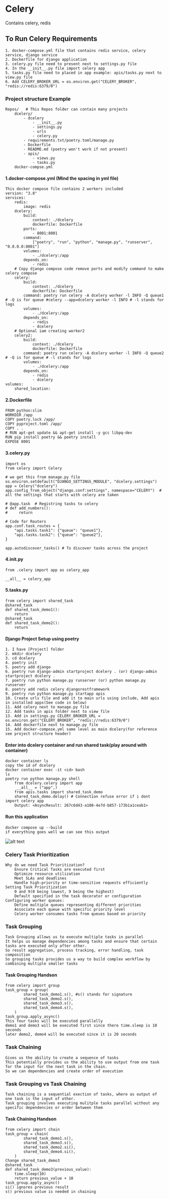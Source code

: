# Celery
Contains celery, redis
## To Run Celery Requirements
    1. docker-compose.yml file that contains redis service, celery service, django service
    2. Dockerfile for django application
    3. celery.py file need to present next to settings.py file
    4. In the __init__.py file import celery app
    5. tasks.py file need to placed in app example: apis/tasks.py next to view.py file
    6. Add CELERY_BROKER_URL = os.environ.get("CELERY_BROKER", "redis://redis:6379/0")
### Project structure Example
    Repos/   # This Repos folder can contain many projects 
        dcelery/
            - dcelery
                - __init__.py
                - settings.py
                - urls
                - celery.py
            - requirements.txt/poetry.toml/manage.py
            - Dockerfile
            - README.md (poetry won't work if not present)
            - apis/
                - views.py
                - tasks.py
        docker-compse.yml
#### 1.docker-compose.yml (Mind the spacing in yml file)
    This docker compose file contains 2 workers included
    version: "3.8"
    services:
        redis:
            image: redis
        dcelery:
            build:
                context: ./dcelery
                dockerfile: Dockerfile
            ports:
                - 8001:8001
            command:
                ["poetry", "run", "python", "manage.py", "runserver", "0.0.0.0:8001"]
            volumes:
                - ./dcelery:/app
            depends_on:
                - redis
        # Copy django compose code remove ports and modify command to make celery compose
        celery:
            build:
                context: ./dcelery
                dockerfile: Dockerfile
            command: poetry run celery -A dcelery worker -l INFO -Q queue1 # -Q is for queue #celery --app=dcelery worker -l INFO # -l stands for logs
            volumes:
                - ./dcelery:/app
            depends_on:
                - redis
                - dcelery
        # Optional iam creating worker2
        celery2:
            build:
                context: ./dcelery
                dockerfile: Dockerfile
            command: poetry run celery -A dcelery worker -l INFO -Q queue2 # -Q is for queue # -l stands for logs
            volumes:
                - ./dcelery:/app
            depends_on:
                - redis
                - dcelery
    volumes:
        shared_location:

#### 2.Dockerfile
    FROM python:slim
    WORKDIR /app
    COPY poetry.lock /app/
    COPY pyproject.toml /app/
    COPY . .
    # RUN apt-get update && apt-get install -y gcc libpq-dev
    RUN pip install poetry && poetry install
    EXPOSE 8001
#### 3.celery.py
    import os
    from celery import Celery

    # we get this from manage.py file
    os.environ.setdefault("DJANGO_SETTINGS_MODULE", "dcelery.settings")
    app = Celery("dcelery")
    app.config_from_object("django.conf:settings", namespace="CELERY")  # all the settings that starts with celery are taken

    # @app.task  # Registring tasks to celery
    # def add_numbers():
    #     return
    
    # Code for Routers
    app.conf.task_routes = {
        "api.tasks.task1": {"queue": "queue1"},
        "api.tasks.task2": {"queue": "queue2"},
    }

    app.autodiscover_tasks() # To discover tasks across the project
#### 4.__init__.py
    from .celery import app as celery_app

    __all__ = celery_app

#### 5.tasks.py
    from celery import shared_task
    @shared_task
    def shared_task_demo1():
        return
    @shared_task
    def shared_task_demo2():
        return

#### Django Project Setup using poetry
    1. I have [Project] folder
    2. mkdir dcelery
    3. cd dcelery
    4. poetry init
    5. poetry add django
    6. poetry run django-admin startproject dcelery . (or) django-admin startproject dcelery .
    7. poetry run python manage.py runserver (or) python manage.py runserver
    8. poetry add redis celery djangorestframework
    9. poetry run python manage.py startapp apis
    10. Create urls file and add it to main urls using include, Add apis in installed apps(See code in below)
    11. Add celery next to manage.py file
    12. Add tasks in apis folder next to view file
    13. Add in settings.py CELERY_BROKER_URL = os.environ.get("CELERY_BROKER", "redis://redis:6379/0")
    14. Add dockerfile next to manage.py file
    15. Add docker-compose.yml same level as main dcelery(for reference see project structure header)
#### Enter into dcelery container and run shared task(play around with container)
    docker container ls
    copy the id of dcelery
    docker container exec -it <id> bash
    ls
    poetry run python manage.py shell
        from dcelery.celery import app
         __all__ = ("app",)
        from apis.tasks import shared_task_demo
        shared_task_demo.delay() # Connection refuse error if i dont import celery app
        Output: <AsyncResult: 267c6d43-a108-4e7d-b857-173b1a1ceab1>

#### Run this application
    docker compose up --build
    if everything goes well we can see this output
![alt text](docker_compose_output.png)

### Celery Task Prioritization
    Why do we need Task Prioritization?
        Ensure Critical Tasks are executed first
        Optimize resource utilization
        Meet SLAs and deadlines
        Handle high-priority or time-sensitive requests efficiently
    Setting Task Prioritization
        0 and 9(0 being lowest, 9 being the highest)
        Default specified in the task decorator or configuration
    Configuring worker queues:
        Define multiple queues representing different priorities
        Associate each queue with specific priority level
        Celery worker consumes tasks from queues based on priority
### Task Grouping
    Task Grouping allows us to execute multiple tasks in parallel
    It helps us manage dependencies among tasks and ensure that certain tasks are executed only after other.
    So result aggregation, process tracking, error handling, task composition
    So grouping tasks provides us a way to build complex workflow by combining multiple smaller tasks
#### Task Grouping Handson
    from celery import group
    task_group = group(
            shared_task_demo1.s(), #s() stands for signature
            shared_task_demo2.s(),
            shared_task_demo3.s(),
            shared_task_demo4.s(),
        )
    task_group.apply_async()
    This four tasks will be executed parallelly
    demo1 and demo3 will be executed first since there time.sleep is 10 seconds
    later demo2, demo4 will be executed since it is 20 seconds
### Task Chaining
    Gives us the ability to create a sequence of tasks
    This potentially provides us the ability to use output from one task for the input for the next task in the chain.
    So we can dependencies and create order of execution
### Task Grouping vs Task Chaining
    Task chaining is a sequential exection of tasks, where as output of one task is the input of other.
    Task grouping involves executing mulitple tasks parallel without any specific dependencies or order between them 
#### Task Chaining Handson
    from celery import chain
    task_group = chain(
            shared_task_demo1.s(),
            shared_task_demo3.s(),
            shared_task_demo2.si(),
            shared_task_demo4.si(),
        )
    Change shared_task_demo3
    @shared_task
    def shared_task_demo3(previous_value):
        time.sleep(10)
        return previous_value + 10
    task_group.apply_async()
    si() ignores previous result
    s() previous value is needed in chaining 






